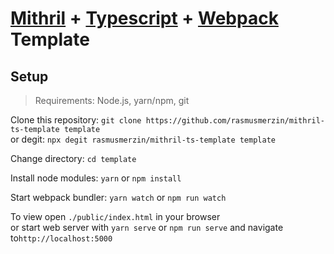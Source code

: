 # [Mithril](https://mithril.js.org) + [Typescript](https://www.typescriptlang.org) + [Webpack](https://webpack.js.org) Template

## Setup

> Requirements: Node.js, yarn/npm, git

Clone this repository: `git clone https://github.com/rasmusmerzin/mithril-ts-template template`  
or degit: `npx degit rasmusmerzin/mithril-ts-template template`

Change directory: `cd template`

Install node modules: `yarn` or `npm install`

Start webpack bundler: `yarn watch` or `npm run watch`

To view open `./public/index.html` in your browser  
or start web server with `yarn serve` or `npm run serve` and navigate to`http://localhost:5000`
